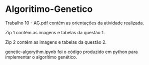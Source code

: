 # Algoritimo-Genetico
Trabalho 10 - AG.pdf contêm as orientações da atividade realizada.

Zip 1 contêm as imagens e tabelas da questão 1.

Zip 2 contêm as imagens e tabelas da questão 2.

genetic-algorythm.ipynb foi o código produzido em python para implementar o algorítimo genético.
